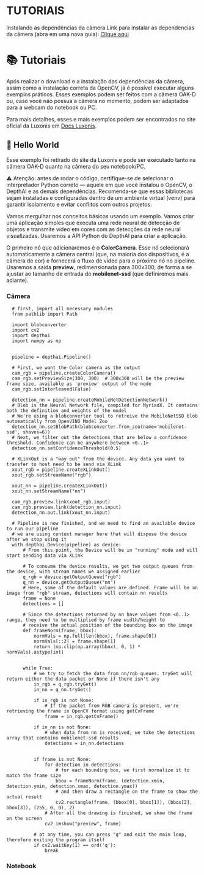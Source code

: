 # TUTORIAIS

Instalando as dependências da câmera
   Link para instalar as dependencias da câmera (abra em uma nova guia): <a href="https://docs.luxonis.com/software/depthai/manual-install/#Manual%20DepthAI%20installation-Installing%20dependencies">Clique aqui</a>
 


<!-- Próximo tópico -->


# 📚 Tutoriais

Após realizar o download e a instalação das dependências da câmera, assim como a instalação correta da OpenCV, já é possível executar alguns exemplos práticos. Esses exemplos podem ser feitos com a câmera OAK-D ou, caso você não possua a câmera no momento, podem ser adaptados para a webcam do notebook ou PC.
  
Para mais detalhes, esses e mais exemplos podem ser encontrados no site oficial da Luxonis em <a href="https://docs.luxonis.com/">Docs Luxonis</a>.
   
## 👋 Hello World

Esse exemplo foi retirado do site da Luxonis e pode ser executado tanto na câmera OAK-D quanto na câmera do seu notebook/PC.

⚠️ Atenção: antes de rodar o código, certifique-se de selecionar o interpretador Python correto — aquele em que você instalou o OpenCV, o DepthAI e as demais dependências. Recomenda-se que essas bibliotecas sejam instaladas e configuradas dentro de um ambiente virtual (venv) para garantir isolamento e evitar conflitos com outros projetos.
    
Vamos mergulhar nos conceitos básicos usando um exemplo. Vamos criar uma aplicação simples que executa uma rede neural de detecção de objetos e transmite vídeo em cores com        as detecções da rede neural visualizadas. Usaremos a API Python do DepthAI para criar a aplicação.

O primeiro nó que adicionaremos é o **ColorCamera**. Esse nó selecionará automaticamente a câmera central (que, na maioria dos dispositivos, é a câmera de cor) e fornecerá o fluxo de vídeo para o próximo nó no pipeline.
Usaremos a saída **preview**, redimensionada para 300x300, de forma a se ajustar ao tamanho de entrada do **mobilenet-ssd** (que definiremos mais adiante).
    
### Câmera

      # first, import all necessary modules
      from pathlib import Path
      
      import blobconverter
      import cv2
      import depthai
      import numpy as np
      
      
      pipeline = depthai.Pipeline()
      
      # First, we want the Color camera as the output
      cam_rgb = pipeline.createColorCamera()
      cam_rgb.setPreviewSize(300, 300)  # 300x300 will be the preview frame size, available as 'preview' output of the node
      cam_rgb.setInterleaved(False)
      
      detection_nn = pipeline.createMobileNetDetectionNetwork()
      # Blob is the Neural Network file, compiled for MyriadX. It contains both the definition and weights of the model
      # We're using a blobconverter tool to retreive the MobileNetSSD blob automatically from OpenVINO Model Zoo
      detection_nn.setBlobPath(blobconverter.from_zoo(name='mobilenet-ssd', shaves=6))
      # Next, we filter out the detections that are below a confidence threshold. Confidence can be anywhere between <0..1>
      detection_nn.setConfidenceThreshold(0.5)
      
      # XLinkOut is a "way out" from the device. Any data you want to transfer to host need to be send via XLink
      xout_rgb = pipeline.createXLinkOut()
      xout_rgb.setStreamName("rgb")
      
      xout_nn = pipeline.createXLinkOut()
      xout_nn.setStreamName("nn")
      
      cam_rgb.preview.link(xout_rgb.input)
      cam_rgb.preview.link(detection_nn.input)
      detection_nn.out.link(xout_nn.input)
      
      # Pipeline is now finished, and we need to find an available device to run our pipeline
      # we are using context manager here that will dispose the device after we stop using it
      with depthai.Device(pipeline) as device:
          # From this point, the Device will be in "running" mode and will start sending data via XLink
      
          # To consume the device results, we get two output queues from the device, with stream names we assigned earlier
          q_rgb = device.getOutputQueue("rgb")
          q_nn = device.getOutputQueue("nn")
          # Here, some of the default values are defined. Frame will be an image from "rgb" stream, detections will contain nn results
          frame = None
          detections = []
      
          # Since the detections returned by nn have values from <0..1> range, they need to be multiplied by frame width/height to
          # receive the actual position of the bounding box on the image
          def frameNorm(frame, bbox):
              normVals = np.full(len(bbox), frame.shape[0])
              normVals[::2] = frame.shape[1]
              return (np.clip(np.array(bbox), 0, 1) * normVals).astype(int)
      
      
          while True:
              # we try to fetch the data from nn/rgb queues. tryGet will return either the data packet or None if there isn't any
              in_rgb = q_rgb.tryGet()
              in_nn = q_nn.tryGet()
      
              if in_rgb is not None:
                  # If the packet from RGB camera is present, we're retrieving the frame in OpenCV format using getCvFrame
                  frame = in_rgb.getCvFrame()
      
              if in_nn is not None:
                  # when data from nn is received, we take the detections array that contains mobilenet-ssd results
                  detections = in_nn.detections
      
      
              if frame is not None:
                  for detection in detections:
                      # for each bounding box, we first normalize it to match the frame size
                      bbox = frameNorm(frame, (detection.xmin, detection.ymin, detection.xmax, detection.ymax))
                      # and then draw a rectangle on the frame to show the actual result
                      cv2.rectangle(frame, (bbox[0], bbox[1]), (bbox[2], bbox[3]), (255, 0, 0), 2)
                  # After all the drawing is finished, we show the frame on the screen
                  cv2.imshow("preview", frame)
      
              # at any time, you can press "q" and exit the main loop, therefore exiting the program itself
              if cv2.waitKey(1) == ord('q'):
                  break





### Notebook
    
  
